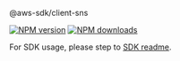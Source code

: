 @aws-sdk/client-sns

[![NPM version](https://img.shields.io/npm/v/@aws-sdk/client-sns/rc.svg)](https://www.npmjs.com/package/@aws-sdk/client-sns)
[![NPM downloads](https://img.shields.io/npm/dm/@aws-sdk/client-sns.svg)](https://www.npmjs.com/package/@aws-sdk/client-sns)

For SDK usage, please step to [SDK readme](https://github.com/aws/aws-sdk-js-v3).
